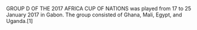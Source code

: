 GROUP D OF THE 2017 AFRICA CUP OF NATIONS was played from 17 to 25 January 2017 in Gabon. The group consisted of Ghana, Mali, Egypt, and Uganda.[1]
